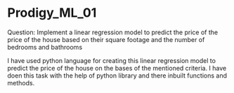 # Prodigy_ML_01
Question: Implement a linear regression model to predict the price of the price of the house based on their square footage and the number of bedrooms and bathrooms

I have used python language for creating this linear regression model to predict the price of the house on the bases of the mentioned criteria.
I have doen this task with the help of python library and there inbuilt functions and methods.
